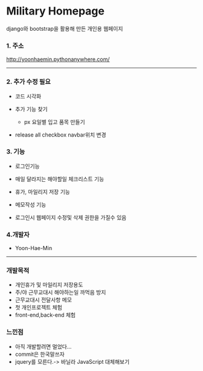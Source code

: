 Military Homepage
===
django와 bootstrap을 활용해 만든 개인용 웹페이지

### 1. 주소
<http://yoonhaemin.pythonanywhere.com/>


----------------------
### 2. 추가 수정 필요

-  코드 시각화

- 추가 기능 찾기
    - px 요일별 입고 품목 만들기
    
- release all checkbox navbar위치 변경

### 3. 기능

-  로그인기능

-  매일 달라지는 해야할일 체크리스트 기능

-  휴가, 마일리지 저장 기능

-  메모작성 기능

- 로그인시 웹페이지 수정및 삭제 권한을 가질수 있음

### 4.개발자
- Yoon-Hae-Min

-----------------------
 
 ### 개발목적
 - 개인휴가 및 마일리지 저장용도
 - 주/야 근무교대시 해야하는일 까먹음 방지
 - 근무교대시 전달사항 메모
 - 첫 개인프로젝트 체험
 - front-end,back-end 체험
 
### 느낀점
 - 아직 개발할려면 멀었다...
 - commit은 한국말쓰자
 - jquery를 모른다.-> 바닐라 JavaScript 대체해보기